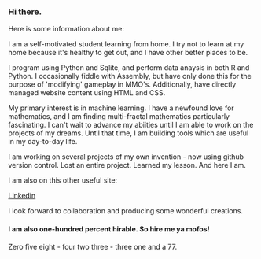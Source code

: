 ### Hi there.

Here is some information about me:

I am a self-motivated student learning from home. I try not to learn at my home because it's healthy to get out, and I have other better places to be. 

I program using Python and Sqlite, and perform data anaysis in both R and Python. I occasionally fiddle with Assembly, but have only done this for the purpose of 'modifying' gameplay in MMO's. Additionally, have directly managed website content using HTML and CSS.

My primary interest is in machine learning. I have a newfound love for mathematics, and I am finding multi-fractal mathematics particularly fascinating. I can't wait to advance my abiities until I am able to work on the projects of my dreams. Until that time, I am building tools which are useful in my day-to-day life.

I am working on several projects of my own invention - now using github version control. Lost an entire project. Learned my lesson. And here I am.

I am also on this other useful site:

[Linkedin](https://www.linkedin.com/in/benjamin-elon-b484031b4/)

I look forward to collaboration and producing some wonderful creations.


#### I am also one-hundred percent hirable. So hire me ya mofos!




Zero five eight - four two three - three one and a 77.
